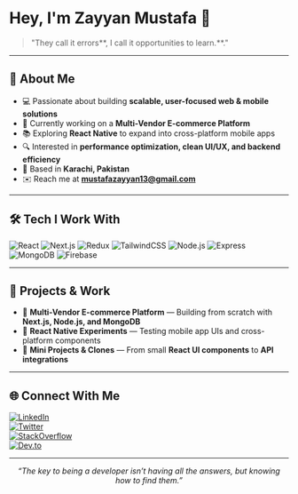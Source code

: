 # Hey, I'm Zayyan Mustafa 👋  

> "They call it errors**, I call it opportunities to learn.**."  

---

## 🌱 About Me  
- 💻 Passionate about building **scalable, user-focused web & mobile solutions**  
- 🚀 Currently working on a **Multi-Vendor E-commerce Platform**  
- 📚 Exploring **React Native** to expand into cross-platform mobile apps  
- 🔍 Interested in **performance optimization, clean UI/UX, and backend efficiency**  
- 📍 Based in **Karachi, Pakistan**  
- ✉️ Reach me at **[mustafazayyan13@gmail.com](mailto:mustafazayyan13@gmail.com)**  

---

## 🛠 Tech I Work With  
![React](https://img.shields.io/badge/React-20232A?style=flat&logo=react&logoColor=61DAFB)
![Next.js](https://img.shields.io/badge/Next.js-black?style=flat&logo=next.js&logoColor=white)
![Redux](https://img.shields.io/badge/Redux-593D88?style=flat&logo=redux&logoColor=white)
![TailwindCSS](https://img.shields.io/badge/Tailwind_CSS-38B2AC?style=flat&logo=tailwind-css&logoColor=white)
![Node.js](https://img.shields.io/badge/Node.js-43853D?style=flat&logo=node.js&logoColor=white)
![Express](https://img.shields.io/badge/Express.js-000000?style=flat&logo=express&logoColor=white)
![MongoDB](https://img.shields.io/badge/MongoDB-4EA94B?style=flat&logo=mongodb&logoColor=white)
![Firebase](https://img.shields.io/badge/Firebase-FFCA28?style=flat&logo=firebase&logoColor=black)

---

## 📂 Projects & Work  
- 🛒 **Multi-Vendor E-commerce Platform** — Building from scratch with **Next.js, Node.js, and MongoDB**  
- 📱 **React Native Experiments** — Testing mobile app UIs and cross-platform components  
- 🧩 **Mini Projects & Clones** — From small **React UI components** to **API integrations**  

---

## 🌐 Connect With Me  
[![LinkedIn](https://img.shields.io/badge/LinkedIn-0A66C2?style=flat&logo=linkedin&logoColor=white)](https://www.linkedin.com/in/zayyanmustafa/)  
[![Twitter](https://img.shields.io/badge/Twitter-1DA1F2?style=flat&logo=twitter&logoColor=white)](https://x.com/ZayyanMustafaa)  
[![StackOverflow](https://img.shields.io/badge/StackOverflow-FE7A16?style=flat&logo=stack-overflow&logoColor=white)](https://stackoverflow.com/users/29784191/zayyan-mustafa)  
[![Dev.to](https://img.shields.io/badge/Dev.to-0A0A0A?style=flat&logo=dev.to&logoColor=white)](https://dev.to/zayyanmustafa)  

---

<p align="center">
  <i>“The key to being a developer isn’t having all the answers, but knowing how to find them.”</i>
</p>
